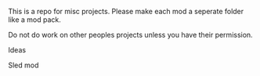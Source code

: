 This is a repo for misc projects. Please make each mod a seperate folder like a mod pack.

Do not do work on other peoples projects unless you have their permission.

Ideas

Sled mod

